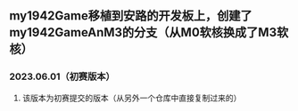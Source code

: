 ## my1942Game移植到安路的开发板上，创建了my1942GameAnM3的分支（从M0软核换成了M3软核）

### 2023.06.01（初赛版本）
1. 该版本为初赛提交的版本（从另外一个仓库中直接复制过来的）
